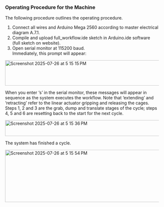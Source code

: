 ### Operating Procedure for the Machine

The following procedure outlines the operating procedure. 

1. Connect all wires and Arduino Mega 2560 according to master electrical diagram A.7.1.  
2. Compile and upload full_workflow.ide sketch in Arduino.ide software (full sketch on website).  
3. Open serial monitor at 115200 baud.  
Immediately, this prompt will appear:

<img width="857" height="83" alt="Screenshot 2025-07-26 at 5 15 15 PM" src="https://github.com/user-attachments/assets/563b62ca-288e-49a3-8144-7efa49275248" />  

When you enter ‘s’ in the serial monitor, these messages will appear in sequence as the system executes the workflow. Note that ‘extending’ and ‘retracting’ refer  to the linear actuator gripping and releasing the cages. Steps 1, 2 and 3 are the grab, dump and translate stages of the cycle; steps 4, 5   and 6 are resetting back to the start for the next cycle.  

<img width="638" height="52" alt="Screenshot 2025-07-26 at 5 15 36 PM" src="https://github.com/user-attachments/assets/e20ce5c4-ddc1-45c1-b529-0ba33989b97e" />  

The system has finished a cycle.  

<img width="638" height="171" alt="Screenshot 2025-07-26 at 5 15 54 PM" src="https://github.com/user-attachments/assets/1c3f0fcb-7ddf-4313-98a8-728c6b600b6f" />  
